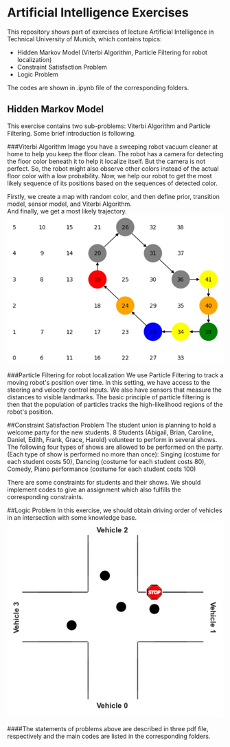 # Artificial Intelligence Exercises
This repository shows part of exercises of lecture Artificial Intelligence in Technical University of Munich, which contains topics:  
- Hidden Markov Model (Viterbi Algorithm, Particle Filtering for robot localization)
- Constraint Satisfaction Problem
- Logic Problem

The codes are shown in .ipynb file of the corresponding folders.

## Hidden Markov Model
This exercise contains two sub-problems: Viterbi Algorithm and Particle Filtering. Some brief introduction is following. 

###Viterbi Algorithm
Image you have a sweeping robot vacuum cleaner at home to help you keep the floor clean. The robot has a camera for detecting the floor color beneath it to help it localize itself. But the camera is not perfect. So, the robot might also observe other colors instead of the actual floor color with a low probability. Now, we help our robot to get the most likely sequence of its positions based on the sequences of detected color.

Firstly, we create a map with random color, and then define prior, transition model, sensor model, and Viterbi Algorithm.  
And finally, we get a most likely trajectory.
![image_viterbi](./images/Viterbi%20Algorithm%20result.PNG.jpg)

###Particle Filtering for robot localization
We use Particle Filtering to track a moving robot's position over time. In this setting, we have access to the steering and velocity control inputs. We also have sensors that measure the distances to visible landmarks. The basic principle of particle filtering is then that the population of particles tracks the high-likelihood regions of the robot's position.

##Constraint Satisfaction Problem
The student union is planning to hold a welcome party for the new students. 8 Students (Abigail, Brian, Caroline, Daniel, Edith, Frank, Grace, Harold) volunteer to perform in several shows. The following four types of shows are allowed to be performed on the party. (Each type of show is performed no more than once): Singing (costume for each student costs 50), Dancing (costume for each student costs 80), Comedy, Piano performance (costume for each student costs 100)  

There are some constraints for students and their shows. We should implement codes to give an assignment which also fulfills the corresponding constraints.

##Logic Problem
In this exercise, we should obtain driving order of vehicles in an intersection with some knowledge base.
![intersection](./images/intersection.jpg)


####The statements of problems above are described in three pdf file, respectively and the main codes are listed in the corresponding folders.
